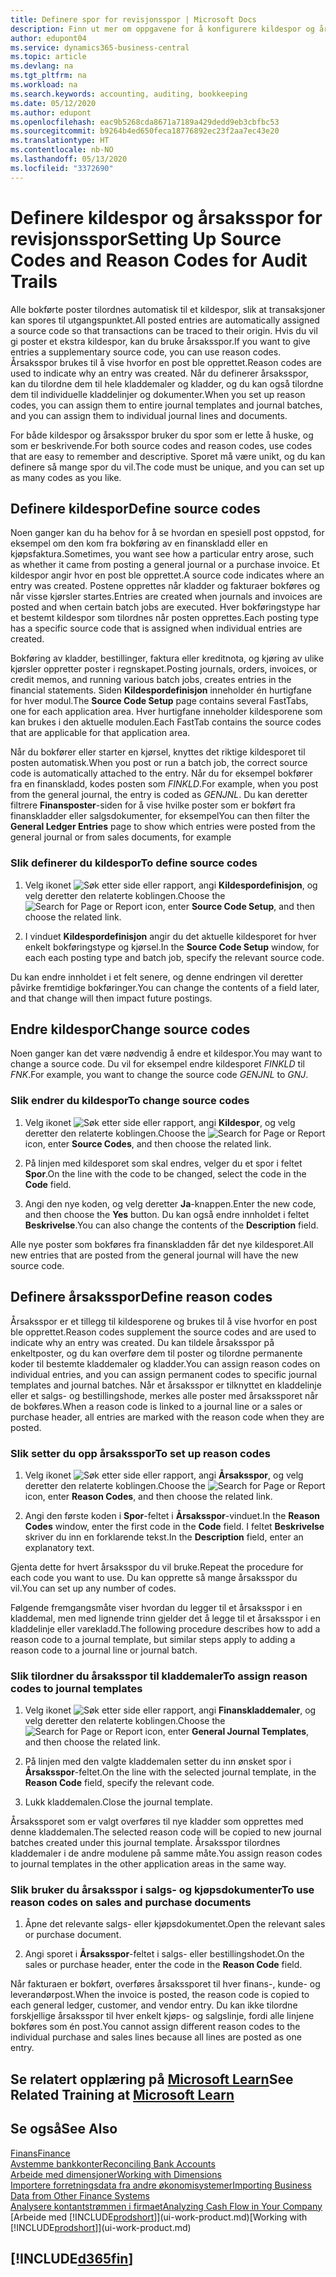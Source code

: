 ```yaml
---
title: Definere spor for revisjonsspor | Microsoft Docs
description: Finn ut mer om oppgavene for å konfigurere kildespor og årsaksspor som du kan bruke til å spore revisjonsspor.
author: edupont04
ms.service: dynamics365-business-central
ms.topic: article
ms.devlang: na
ms.tgt_pltfrm: na
ms.workload: na
ms.search.keywords: accounting, auditing, bookkeeping
ms.date: 05/12/2020
ms.author: edupont
ms.openlocfilehash: eac9b5268cda8671a7189a429dedd9eb3cbfbc53
ms.sourcegitcommit: b9264b4ed650feca18776892ec23f2aa7ec43e20
ms.translationtype: HT
ms.contentlocale: nb-NO
ms.lasthandoff: 05/13/2020
ms.locfileid: "3372690"
---
```

# <a name="setting-up-source-codes-and-reason-codes-for-audit-trails"></a><span data-ttu-id="557c6-103">Definere kildespor og årsaksspor for revisjonsspor</span><span class="sxs-lookup"><span data-stu-id="557c6-103">Setting Up Source Codes and Reason Codes for Audit Trails</span></span>

<span data-ttu-id="557c6-104">Alle bokførte poster tilordnes automatisk til et kildespor, slik at transaksjoner kan spores til utgangspunktet.</span><span class="sxs-lookup"><span data-stu-id="557c6-104">All posted entries are automatically assigned a source code so that transactions can be traced to their origin.</span></span> <span data-ttu-id="557c6-105">Hvis du vil gi poster et ekstra kildespor, kan du bruke årsaksspor.</span><span class="sxs-lookup"><span data-stu-id="557c6-105">If you want to give entries a supplementary source code, you can use reason codes.</span></span> <span data-ttu-id="557c6-106">Årsaksspor brukes til å vise hvorfor en post ble opprettet.</span><span class="sxs-lookup"><span data-stu-id="557c6-106">Reason codes are used to indicate why an entry was created.</span></span> <span data-ttu-id="557c6-107">Når du definerer årsaksspor, kan du tilordne dem til hele kladdemaler og kladder, og du kan også tilordne dem til individuelle kladdelinjer og dokumenter.</span><span class="sxs-lookup"><span data-stu-id="557c6-107">When you set up reason codes, you can assign them to entire journal templates and journal batches, and you can assign them to individual journal lines and documents.</span></span>  

<span data-ttu-id="557c6-108">For både kildespor og årsaksspor bruker du spor som er lette å huske, og som er beskrivende.</span><span class="sxs-lookup"><span data-stu-id="557c6-108">For both source codes and reason codes, use codes that are easy to remember and descriptive.</span></span> <span data-ttu-id="557c6-109">Sporet må være unikt, og du kan definere så mange spor du vil.</span><span class="sxs-lookup"><span data-stu-id="557c6-109">The code must be unique, and you can set up as many codes as you like.</span></span>

## <a name="define-source-codes"></a><span data-ttu-id="557c6-110">Definere kildespor</span><span class="sxs-lookup"><span data-stu-id="557c6-110">Define source codes</span></span>

<span data-ttu-id="557c6-111">Noen ganger kan du ha behov for å se hvordan en spesiell post oppstod, for eksempel om den kom fra bokføring av en finanskladd eller en kjøpsfaktura.</span><span class="sxs-lookup"><span data-stu-id="557c6-111">Sometimes, you want see how a particular entry arose, such as whether it came from posting a general journal or a purchase invoice.</span></span> <span data-ttu-id="557c6-112">Et kildespor angir hvor en post ble opprettet.</span><span class="sxs-lookup"><span data-stu-id="557c6-112">A source code indicates where an entry was created.</span></span> <span data-ttu-id="557c6-113">Postene opprettes når kladder og fakturaer bokføres og når visse kjørsler startes.</span><span class="sxs-lookup"><span data-stu-id="557c6-113">Entries are created when journals and invoices are posted and when certain batch jobs are executed.</span></span> <span data-ttu-id="557c6-114">Hver bokføringstype har et bestemt kildespor som tilordnes når posten opprettes.</span><span class="sxs-lookup"><span data-stu-id="557c6-114">Each posting type has a specific source code that is assigned when individual entries are created.</span></span>  

<span data-ttu-id="557c6-115">Bokføring av kladder, bestillinger, faktura eller kreditnota, og kjøring av ulike kjørsler oppretter poster i regnskapet.</span><span class="sxs-lookup"><span data-stu-id="557c6-115">Posting journals, orders, invoices, or credit memos, and running various batch jobs, creates entries in the financial statements.</span></span> <span data-ttu-id="557c6-116">Siden **Kildespordefinisjon** inneholder én hurtigfane for hver modul.</span><span class="sxs-lookup"><span data-stu-id="557c6-116">The **Source Code Setup** page contains several FastTabs, one for each application area.</span></span> <span data-ttu-id="557c6-117">Hver hurtigfane inneholder kildesporene som kan brukes i den aktuelle modulen.</span><span class="sxs-lookup"><span data-stu-id="557c6-117">Each FastTab contains the source codes that are applicable for that application area.</span></span>

<span data-ttu-id="557c6-118">Når du bokfører eller starter en kjørsel, knyttes det riktige kildesporet til posten automatisk.</span><span class="sxs-lookup"><span data-stu-id="557c6-118">When you post or run a batch job, the correct source code is automatically attached to the entry.</span></span> <span data-ttu-id="557c6-119">Når du for eksempel bokfører fra en finanskladd, kodes posten som *FINKLD*.</span><span class="sxs-lookup"><span data-stu-id="557c6-119">For example, when you post from the general journal, the entry is coded as *GENJNL*.</span></span> <span data-ttu-id="557c6-120">Du kan deretter filtrere **Finansposter**-siden for å vise hvilke poster som er bokført fra finanskladder eller salgsdokumenter, for eksempel</span><span class="sxs-lookup"><span data-stu-id="557c6-120">You can then filter the **General Ledger Entries** page to show which entries were posted from the general journal or from sales documents, for example</span></span>

### <a name="to-define-source-codes"></a><span data-ttu-id="557c6-121">Slik definerer du kildespor</span><span class="sxs-lookup"><span data-stu-id="557c6-121">To define source codes</span></span>

1. <span data-ttu-id="557c6-122">Velg ikonet ![Søk etter side eller rapport](media/ui-search/search_small.png "Ikonet Søk etter side eller rapport"), angi **Kildespordefinisjon**, og velg deretter den relaterte koblingen.</span><span class="sxs-lookup"><span data-stu-id="557c6-122">Choose the ![Search for Page or Report](media/ui-search/search_small.png "Search for Page or Report icon") icon, enter **Source Code Setup**, and then choose the related link.</span></span>  

2. <span data-ttu-id="557c6-123">I vinduet **Kildespordefinisjon** angir du det aktuelle kildesporet for hver enkelt bokføringstype og kjørsel.</span><span class="sxs-lookup"><span data-stu-id="557c6-123">In the **Source Code Setup** window, for each each posting type and batch job, specify the relevant source code.</span></span>  

<span data-ttu-id="557c6-124">Du kan endre innholdet i et felt senere, og denne endringen vil deretter påvirke fremtidige bokføringer.</span><span class="sxs-lookup"><span data-stu-id="557c6-124">You can change the contents of a field later, and that change will then impact future postings.</span></span>

## <a name="change-source-codes"></a><span data-ttu-id="557c6-125">Endre kildespor</span><span class="sxs-lookup"><span data-stu-id="557c6-125">Change source codes</span></span>

<span data-ttu-id="557c6-126">Noen ganger kan det være nødvendig å endre et kildespor.</span><span class="sxs-lookup"><span data-stu-id="557c6-126">You may want to change a source code.</span></span> <span data-ttu-id="557c6-127">Du vil for eksempel endre kildesporet *FINKLD* til *FNK*.</span><span class="sxs-lookup"><span data-stu-id="557c6-127">For example, you want to change the source code *GENJNL* to *GNJ*.</span></span>

### <a name="to-change-source-codes"></a><span data-ttu-id="557c6-128">Slik endrer du kildespor</span><span class="sxs-lookup"><span data-stu-id="557c6-128">To change source codes</span></span>

1. <span data-ttu-id="557c6-129">Velg ikonet ![Søk etter side eller rapport](media/ui-search/search_small.png "Ikonet Søk etter side eller rapport"), angi **Kildespor**, og velg deretter den relaterte koblingen.</span><span class="sxs-lookup"><span data-stu-id="557c6-129">Choose the ![Search for Page or Report](media/ui-search/search_small.png "Search for Page or Report icon") icon, enter **Source Codes**, and then choose the related link.</span></span>

2. <span data-ttu-id="557c6-130">På linjen med kildesporet som skal endres, velger du et spor i feltet **Spor**.</span><span class="sxs-lookup"><span data-stu-id="557c6-130">On the line with the code to be changed, select the code in the **Code** field.</span></span>

3. <span data-ttu-id="557c6-131">Angi den nye koden, og velg deretter **Ja**-knappen.</span><span class="sxs-lookup"><span data-stu-id="557c6-131">Enter the new code, and then choose the **Yes** button.</span></span> <span data-ttu-id="557c6-132">Du kan også endre innholdet i feltet **Beskrivelse**.</span><span class="sxs-lookup"><span data-stu-id="557c6-132">You can also change the contents of the **Description** field.</span></span>

<span data-ttu-id="557c6-133">Alle nye poster som bokføres fra finanskladden får det nye kildesporet.</span><span class="sxs-lookup"><span data-stu-id="557c6-133">All new entries that are posted from the general journal will have the new source code.</span></span>

## <a name="define-reason-codes"></a><span data-ttu-id="557c6-134">Definere årsaksspor</span><span class="sxs-lookup"><span data-stu-id="557c6-134">Define reason codes</span></span>

<span data-ttu-id="557c6-135">Årsaksspor er et tillegg til kildesporene og brukes til å vise hvorfor en post ble opprettet.</span><span class="sxs-lookup"><span data-stu-id="557c6-135">Reason codes supplement the source codes and are used to indicate why an entry was created.</span></span> <span data-ttu-id="557c6-136">Du kan tildele årsaksspor på enkeltposter, og du kan overføre dem til poster og tilordne permanente koder til bestemte kladdemaler og kladder.</span><span class="sxs-lookup"><span data-stu-id="557c6-136">You can assign reason codes on individual entries, and you can assign permanent codes to specific journal templates and journal batches.</span></span> <span data-ttu-id="557c6-137">Når et årsaksspor er tilknyttet en kladdelinje eller et salgs- og bestillingshode, merkes alle poster med årsakssporet når de bokføres.</span><span class="sxs-lookup"><span data-stu-id="557c6-137">When a reason code is linked to a journal line or a sales or purchase header, all entries are marked with the reason code when they are posted.</span></span>  

### <a name="to-set-up-reason-codes"></a><span data-ttu-id="557c6-138">Slik setter du opp årsaksspor</span><span class="sxs-lookup"><span data-stu-id="557c6-138">To set up reason codes</span></span>

1. <span data-ttu-id="557c6-139">Velg ikonet ![Søk etter side eller rapport](media/ui-search/search_small.png "Ikonet Søk etter side eller rapport"), angi **Årsaksspor**, og velg deretter den relaterte koblingen.</span><span class="sxs-lookup"><span data-stu-id="557c6-139">Choose the ![Search for Page or Report](media/ui-search/search_small.png "Search for Page or Report icon")  icon, enter **Reason Codes**, and then choose the related link.</span></span>

2. <span data-ttu-id="557c6-140">Angi den første koden i **Spor**-feltet i **Årsaksspor**-vinduet.</span><span class="sxs-lookup"><span data-stu-id="557c6-140">In the **Reason Codes** window, enter the first code in the **Code** field.</span></span> <span data-ttu-id="557c6-141">I feltet **Beskrivelse** skriver du inn en forklarende tekst.</span><span class="sxs-lookup"><span data-stu-id="557c6-141">In the **Description** field, enter an explanatory text.</span></span>

<span data-ttu-id="557c6-142">Gjenta dette for hvert årsaksspor du vil bruke.</span><span class="sxs-lookup"><span data-stu-id="557c6-142">Repeat the procedure for each code you want to use.</span></span> <span data-ttu-id="557c6-143">Du kan opprette så mange årsaksspor du vil.</span><span class="sxs-lookup"><span data-stu-id="557c6-143">You can set up any number of codes.</span></span>

<span data-ttu-id="557c6-144">Følgende fremgangsmåte viser hvordan du legger til et årsaksspor i en kladdemal, men med lignende trinn gjelder det å legge til et årsaksspor i en kladdelinje eller varekladd.</span><span class="sxs-lookup"><span data-stu-id="557c6-144">The following procedure describes how to add a reason code to a journal template, but similar steps apply to adding a reason code to a journal line or journal batch.</span></span>  

### <a name="to-assign-reason-codes-to-journal-templates"></a><span data-ttu-id="557c6-145">Slik tilordner du årsaksspor til kladdemaler</span><span class="sxs-lookup"><span data-stu-id="557c6-145">To assign reason codes to journal templates</span></span>

1. <span data-ttu-id="557c6-146">Velg ikonet ![Søk etter side eller rapport](media/ui-search/search_small.png "Ikonet Søk etter side eller rapport"), angi **Finanskladdemaler**, og velg deretter den relaterte koblingen.</span><span class="sxs-lookup"><span data-stu-id="557c6-146">Choose the ![Search for Page or Report](media/ui-search/search_small.png "Search for Page or Report icon")  icon, enter **General Journal Templates**, and then choose the related link.</span></span>

2. <span data-ttu-id="557c6-147">På linjen med den valgte kladdemalen setter du inn ønsket spor i **Årsaksspor**-feltet.</span><span class="sxs-lookup"><span data-stu-id="557c6-147">On the line with the selected journal template, in the **Reason Code** field, specify the relevant code.</span></span>

3. <span data-ttu-id="557c6-148">Lukk kladdemalen.</span><span class="sxs-lookup"><span data-stu-id="557c6-148">Close the journal template.</span></span>

<span data-ttu-id="557c6-149">Årsakssporet som er valgt overføres til nye kladder som opprettes med denne kladdemalen.</span><span class="sxs-lookup"><span data-stu-id="557c6-149">The selected reason code will be copied to new journal batches created under this journal template.</span></span> <span data-ttu-id="557c6-150">Årsaksspor tilordnes kladdemaler i de andre modulene på samme måte.</span><span class="sxs-lookup"><span data-stu-id="557c6-150">You assign reason codes to journal templates in the other application areas in the same way.</span></span>

### <a name="to-use-reason-codes-on-sales-and-purchase-documents"></a><span data-ttu-id="557c6-151">Slik bruker du årsaksspor i salgs- og kjøpsdokumenter</span><span class="sxs-lookup"><span data-stu-id="557c6-151">To use reason codes on sales and purchase documents</span></span>

1. <span data-ttu-id="557c6-152">Åpne det relevante salgs- eller kjøpsdokumentet.</span><span class="sxs-lookup"><span data-stu-id="557c6-152">Open the relevant sales or purchase document.</span></span>

2. <span data-ttu-id="557c6-153">Angi sporet i **Årsaksspor**-feltet i salgs- eller bestillingshodet.</span><span class="sxs-lookup"><span data-stu-id="557c6-153">On the sales or purchase header, enter the code in the **Reason Code** field.</span></span>

<span data-ttu-id="557c6-154">Når fakturaen er bokført, overføres årsakssporet til hver finans-, kunde- og leverandørpost.</span><span class="sxs-lookup"><span data-stu-id="557c6-154">When the invoice is posted, the reason code is copied to each general ledger, customer, and vendor entry.</span></span> <span data-ttu-id="557c6-155">Du kan ikke tilordne forskjellige årsaksspor til hver enkelt kjøps- og salgslinje, fordi alle linjene bokføres som én post.</span><span class="sxs-lookup"><span data-stu-id="557c6-155">You cannot assign different reason codes to the individual purchase and sales lines because all lines are posted as one entry.</span></span>

## <a name="see-related-training-at-microsoft-learn"></a><span data-ttu-id="557c6-156">Se relatert opplæring på [Microsoft Learn](/learn/paths/set-up-financial-management-dynamics-365-business-central/)</span><span class="sxs-lookup"><span data-stu-id="557c6-156">See Related Training at [Microsoft Learn](/learn/paths/set-up-financial-management-dynamics-365-business-central/)</span></span>

## <a name="see-also"></a><span data-ttu-id="557c6-157">Se også</span><span class="sxs-lookup"><span data-stu-id="557c6-157">See Also</span></span>

[<span data-ttu-id="557c6-158">Finans</span><span class="sxs-lookup"><span data-stu-id="557c6-158">Finance</span></span>](finance.md)  
[<span data-ttu-id="557c6-159">Avstemme bankkonter</span><span class="sxs-lookup"><span data-stu-id="557c6-159">Reconciling Bank Accounts</span></span>](bank-manage-bank-accounts.md)  
[<span data-ttu-id="557c6-160">Arbeide med dimensjoner</span><span class="sxs-lookup"><span data-stu-id="557c6-160">Working with Dimensions</span></span>](finance-dimensions.md)  
[<span data-ttu-id="557c6-161">Importere forretningsdata fra andre økonomisystemer</span><span class="sxs-lookup"><span data-stu-id="557c6-161">Importing Business Data from Other Finance Systems</span></span>](across-import-data-configuration-packages.md)  
[<span data-ttu-id="557c6-162">Analysere kontantstrømmen i firmaet</span><span class="sxs-lookup"><span data-stu-id="557c6-162">Analyzing Cash Flow in Your Company</span></span>](finance-analyze-cash-flow.md)  
<span data-ttu-id="557c6-163">[Arbeide med [!INCLUDE[prodshort](includes/prodshort.md)]](ui-work-product.md)</span><span class="sxs-lookup"><span data-stu-id="557c6-163">[Working with [!INCLUDE[prodshort](includes/prodshort.md)]](ui-work-product.md)</span></span>  

## [!INCLUDE[d365fin](includes/free_trial_md.md)]  
